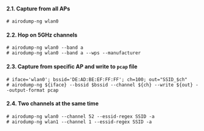#### 2.1. Capture from all APs
```
# airodump-ng wlan0
```


#### 2.2. Hop on 5GHz channels
```
# airodump-ng wlan0 --band a
# airodump-ng wlan0 --band a --wps --manufacturer
```


#### 2.3. Capture from specific AP and write to `pcap` file
```
# iface='wlan0'; bssid='DE:AD:BE:EF:FF:FF'; ch=100; out="SSID_$ch"
# airodump-ng ${iface} --bssid $bssid --channel ${ch} --write ${out} --output-format pcap
```


#### 2.4. Two channels at the same time
```
# airodump-ng wlan0 --channel 52 --essid-regex SSID -a
# airodump-ng wlan1 --channel 1 --essid-regex SSID -a
```
